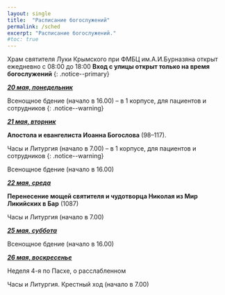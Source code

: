 ```yaml
---
layout: single
title:  "Расписание богослужений"
permalink: /sched
excerpt: "Расписание богослужений."
#toc: true
---
```


Храм святителя Луки Крымского при ФМБЦ им.А.И.Бурназяна открыт ежедневно с 08:00 до 18:00
__Вход с улицы открыт только на время богослужений__
{: .notice--primary}

<!-----
<style type="text/css">
  p {
    color: red;
  }
</style>
-->

<!-----
Вечерня и утреня (начало в 16.00) – в 1 корпусе (с пропуском)
{: .notice--warning}
-->

**_<span style="text-decoration:underline;">20 мая, понедельник</span>_**

Всенощное бдение (начало в 16.00) – в 1 корпусе, для пациентов и сотрудников
{: .notice--warning}

**_<span style="text-decoration:underline;">21 мая, вторник</span>_**

**Апостола и евангелиста Иоанна Богослова** (98–117).

Часы и Литургия (начало в 7.00) – в 1 корпусе, для пациентов и сотрудников
{: .notice--warning}

Всенощное бдение (начало в 16.00)

**_<span style="text-decoration:underline;">22 мая, среда</span>_**

**Перенесение мощей святителя и чудотворца Николая из Мир Ликийских в Бар** (1087)

Часы и Литургия (начало в 7.00)

**_<span style="text-decoration:underline;">25 мая, суббота</span>_**

Всенощное бдение (начало в 16.00)

**_<span style="text-decoration:underline;">26 мая, воскресенье</span>_**

Неделя 4-я по Пасхе, о расслабленном

Часы и Литургия. Крестный ход (начало в 7.00)